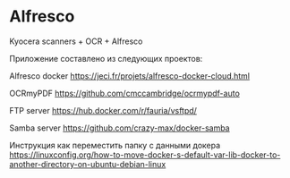 # Alfresco
Kyocera scanners + OCR + Alfresco

Приложение составлено из следующих проектов:

Alfresco docker
https://jeci.fr/projets/alfresco-docker-cloud.html

OCRmyPDF
https://github.com/cmccambridge/ocrmypdf-auto

FTP server
https://hub.docker.com/r/fauria/vsftpd/

Samba server
https://github.com/crazy-max/docker-samba

Инструкция как переместить папку с данными докера
https://linuxconfig.org/how-to-move-docker-s-default-var-lib-docker-to-another-directory-on-ubuntu-debian-linux
